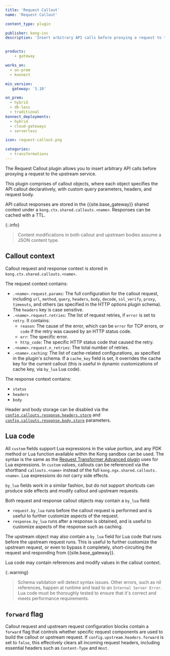```yaml
---
title: 'Request Callout'
name: 'Request Callout'

content_type: plugin

publisher: kong-inc
description: 'Insert arbitrary API calls before proxying a request to the upstream service.'


products:
    - gateway

works_on:
  - on-prem
  - konnect

min_version:
   gateway: '3.10'

on_prem:
  - hybrid
  - db-less
  - traditional
konnect_deployments:
  - hybrid
  - cloud-gateways
  - serverless

icon: request-callout.png

categories:
  - transformations
---
```


The Request Callout plugin allows you to insert arbitrary API calls before
proxying a request to the upstream service. 

This plugin comprises of callout objects, where each object specifies the 
API callout declaratively, with custom query parameters, headers, and request body.

API callout responses are stored in the {{site.base_gateway}} shared context 
under a `kong.ctx.shared.callouts.<name>`. Responses can be cached with a TTL.

{:.info}
> Content modifications in both callout and upstream bodies assume a JSON content 
type.

## Callout context

Callout request and response context is stored in `kong.ctx.shared.callouts.<name>`. 

The request context contains:
* `.<name>.request.params`: The full configuration for the callout request, including `url`, `method`, `query`, `headers`, `body`, `decode`, `ssl_verify`, `proxy`, `timeouts`, and others (as specified in the HTTP options plugin schema). The `headers` key is case sensitive.
* `.<name>.request.retries`: The list of request retries, if `error` is set to `retry`. It contains:
  * `reason`: The cause of the error, which can be `error` for TCP errors, or `code` if the retry was caused by an HTTP status code.
  * `err`: The specific error.
  * `http_code`: The specific HTTP status code that caused the retry.
* `.<name>.request.n_retries`: The total number of retries.
* `.<name>.caching`: The list of cache-related configurations, as specified in the plugin's schema. If a `cache_key` field is set, it overrides the cache key for the current callout (this is useful in dynamic customizations of cache  key, via `by_lua` Lua code).

The response context contains:
* `status`
* `headers`
* `body`

Header and body storage can be disabled via the 
[`config.callouts.response.headers.store`](./reference/#schema--config-callouts-response-headers-store)
and [`config.callouts.response.body.store`](./reference/#schema--config-callouts-response-body-store)
parameters.

## Lua code

All `custom` fields support Lua expressions in the value portion, and any PDK method 
or Lua function available within the Kong sandbox can be used. The syntax is the 
same as the [Request Transformer Advanced plugin](/plugins/request-transformer-advanced/)
uses for Lua expressions. In  `custom` values, callouts can be referenced via the shorthand `callouts.<name>`
instead of the full `kong.ngx.shared.callouts.<name>`. 
Lua expressions do not carry side effects.

`by_lua` fields work in a similar fashion, but do not support shortcuts can produce side effects and modify callout and upstream  requests.

Both request and response callout objects may contain a `by_lua` field:
* `request.by_lua` runs before the callout request is performed and is useful to 
further customize aspects of the request.
* `response.by_lua` runs after a response is obtained, and is useful to
customize aspects of the response such as caching.

The upstream object may also contain a `by_lua` field for Lua code 
that runs before the upstream request runs. This is useful to further customize 
the upstream request, or even to bypass it completely, short-circuiting the 
request and responding from {{site.base_gateway}}.

Lua code may contain references and modify values 
in the callout context. 

{:.warning}
> Schema validation will detect syntax issues. Other errors, such as 
> nil references, happen at runtime and lead to an `Internal Server Error`. 
> Lua code must be thoroughly tested to ensure that it's correct and meets 
> performance requirements.

## `forward` flag

Callout request and upstream request configuration blocks contain a `forward` 
flag that controls whether specific request components are used to build the 
callout or upstream request. If `config.upstream.headers.forward` is set to `false`, 
this effectively clears all incoming request headers, including essential 
headers such as `Content-Type` and `Host`.